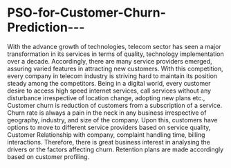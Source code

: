 # PSO-for-Customer-Churn-Prediction---
With the advance growth of technologies, telecom sector has seen a major transformation in its services in terms of quality, technology implementation over a decade. Accordingly, there are many service providers emerged, assuring varied features in attracting new customers. With this competition, every company in telecom industry is striving hard to maintain its position steady among the competitors. Being in a digital world, every customer desire to access high speed internet services, call services without any disturbance irrespective of location change, adopting new plans etc., Customer churn is reduction of customers from a subscription of a service. Churn rate is always a pain in the neck in any business irrespective of geography, industry, and size of the company. Upon this, customers have options to move to different service providers based on service quality, Customer Relationship with company, complaint handling time, billing interactions. Therefore, there is great business interest in analysing the drivers or the factors affecting churn. Retention plans are made accordingly based on customer profiling.

